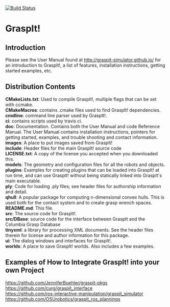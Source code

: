 [![Build Status](https://travis-ci.org/graspit-simulator/graspit.svg?branch=master)](https://travis-ci.org/graspit-simulator/graspit)

<h1>GraspIt!</h1>

Introduction
------------
Please see the User Manual found at http://graspit-simulator.github.io/ for an introduction to GraspIt!, a list of
features, installation instructions, getting started examples, etc.

Distribution Contents
---------------------

**CMakeLists.txt**: Used to compile GraspIt!, multiple flags that can be set with ccmake. <br />
**CMakeMacros**: contains .cmake files used to find GraspIt! dependencies.  <br />
**cmdline**: command line parser used by GraspIt!.  <br />
**ci**: contains scripts used by travis ci.  <br />
**doc**: Documentation.  Contains both the User Manual and code Reference Manual. The User Manual contains installation instructions, pointers for getting started, examples, and trouble shooting and contact information. <br />
**images**: A place to put images saved from GraspIt! <br />
**include**: Header files for the main GraspIt! source code <br />
**LICENSE.txt**: A copy of the license you accepted when you downloaded this. <br />
**models**: The geometry and configuration files for all the robots and
		objects. <br />
**plugins**:  Examples for creating plugins that can be loaded into GraspIt! 
                 at run time, and can use GraspIt! without being statically linked
		 into GraspIt's main executable. <br />
**ply**:  Code for loading .ply files; see header files for authorship 
                information and detail. <br />
**qhull**: A popular package for computing n-dimensional convex hulls.
		This is used both for the contact system and to create grasp
	      wrench spaces. <br />
**README.md**:  This file. <br />
**src**:  The source code for GraspIt!. <br />
**src/DBase**: source code for the interface between GraspIt and the Columbia 
		Grasp Database <br />
**tinyxml**: a library for processing XML documents. See the header files 
		therein for license and author information for this package. <br />
**ui**:	The dialog windows and interfaces for GraspIt!. <br />
**worlds**: A place to save GraspIt! worlds.  Also includes a few
		examples. <br />

Examples of How to Integrate GraspIt! into your own Project
---------------------

https://github.com/JenniferBuehler/graspit-pkgs <br />
https://github.com/curg/graspit_interface <br />
https://github.com/ros-interactive-manipulation/graspit_simulator <br />
https://github.com/OSUrobotics/graspit_ros_plannings <br />
